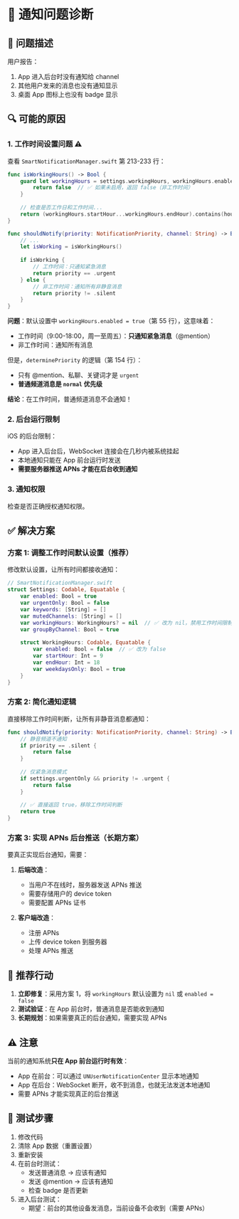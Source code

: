 # 🔔 通知问题诊断

## 🐛 问题描述

用户报告：
1. App 进入后台时没有通知给 channel
2. 其他用户发来的消息也没有通知显示
3. 桌面 App 图标上也没有 badge 显示

## 🔍 可能的原因

### 1. 工作时间设置问题 ⚠️

查看 `SmartNotificationManager.swift` 第 213-233 行：

```swift
func isWorkingHours() -> Bool {
    guard let workingHours = settings.workingHours, workingHours.enabled else {
        return false  // ✅ 如果未启用，返回 false（非工作时间）
    }
    
    // 检查是否工作日和工作时间...
    return (workingHours.startHour...workingHours.endHour).contains(hour)
}

func shouldNotify(priority: NotificationPriority, channel: String) -> Bool {
    // ...
    let isWorking = isWorkingHours()
    
    if isWorking {
        // 工作时间：只通知紧急消息
        return priority == .urgent
    } else {
        // 非工作时间：通知所有非静音消息
        return priority != .silent
    }
}
```

**问题**：默认设置中 `workingHours.enabled = true`（第 55 行），这意味着：
- 工作时间（9:00-18:00，周一至周五）：**只通知紧急消息**（@mention）
- 非工作时间：通知所有消息

但是，`determinePriority` 的逻辑（第 154 行）：
- 只有 @mention、私聊、关键词才是 `urgent`
- **普通频道消息是 `normal` 优先级**

**结论**：在工作时间，普通频道消息不会通知！

### 2. 后台运行限制

iOS 的后台限制：
- App 进入后台后，WebSocket 连接会在几秒内被系统挂起
- 本地通知只能在 App 前台运行时发送
- **需要服务器推送 APNs 才能在后台收到通知**

### 3. 通知权限

检查是否正确授权通知权限。

## ✅ 解决方案

### 方案 1: 调整工作时间默认设置（推荐）

修改默认设置，让所有时间都接收通知：

```swift
// SmartNotificationManager.swift
struct Settings: Codable, Equatable {
    var enabled: Bool = true
    var urgentOnly: Bool = false
    var keywords: [String] = []
    var mutedChannels: [String] = []
    var workingHours: WorkingHours? = nil  // ✅ 改为 nil，禁用工作时间限制
    var groupByChannel: Bool = true
    
    struct WorkingHours: Codable, Equatable {
        var enabled: Bool = false  // ✅ 改为 false
        var startHour: Int = 9
        var endHour: Int = 18
        var weekdaysOnly: Bool = true
    }
}
```

### 方案 2: 简化通知逻辑

直接移除工作时间判断，让所有非静音消息都通知：

```swift
func shouldNotify(priority: NotificationPriority, channel: String) -> Bool {
    // 静音频道不通知
    if priority == .silent {
        return false
    }
    
    // 仅紧急消息模式
    if settings.urgentOnly && priority != .urgent {
        return false
    }
    
    // ✅ 直接返回 true，移除工作时间判断
    return true
}
```

### 方案 3: 实现 APNs 后台推送（长期方案）

要真正实现后台通知，需要：

1. **后端改造**：
   - 当用户不在线时，服务器发送 APNs 推送
   - 需要存储用户的 device token
   - 需要配置 APNs 证书

2. **客户端改造**：
   - 注册 APNs
   - 上传 device token 到服务器
   - 处理 APNs 推送

## 🎯 推荐行动

1. **立即修复**：采用方案 1，将 `workingHours` 默认设置为 `nil` 或 `enabled = false`
2. **测试验证**：在 App 前台时，普通消息是否能收到通知
3. **长期规划**：如果需要真正的后台通知，需要实现 APNs

## ⚠️ 注意

当前的通知系统**只在 App 前台运行时有效**：
- App 在前台：可以通过 `UNUserNotificationCenter` 显示本地通知
- App 在后台：WebSocket 断开，收不到消息，也就无法发送本地通知
- 需要 APNs 才能实现真正的后台推送

## 📱 测试步骤

1. 修改代码
2. 清除 App 数据（重置设置）
3. 重新安装
4. 在前台时测试：
   - 发送普通消息 → 应该有通知
   - 发送 @mention → 应该有通知
   - 检查 badge 是否更新
5. 进入后台测试：
   - 期望：前台的其他设备发消息，当前设备不会收到（需要 APNs）
